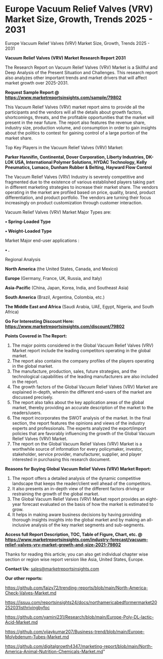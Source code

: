 # Europe Vacuum Relief Valves (VRV) Market Size, Growth, Trends 2025 - 2031
Europe Vacuum Relief Valves (VRV) Market Size, Growth, Trends 2025 - 2031

<strong>Vacuum Relief Valves (VRV) Market Research Report 2031</strong>

The Research Report on Vacuum Relief Valves (VRV) Market is a Skillful and Deep Analysis of the Present Situation and Challenges. This research report also analyzes other important trends and market drivers that will affect market growth over 2025-2031.

<strong>Request Sample Report @ <a href=https://www.marketreportsinsights.com/sample/79802>https://www.marketreportsinsights.com/sample/79802</a></strong>

This Vacuum Relief Valves (VRV) market report aims to provide all the participants and the vendors will all the details about growth factors, shortcomings, threats, and the profitable opportunities that the market will present in the near future. The report also features the revenue share, industry size, production volume, and consumption in order to gain insights about the politics to contest for gaining control of a large portion of the market share.

Top Key Players in the Vacuum Relief Valves (VRV) Market:

<strong>Parker Hannifin, Continental, Dover Corporation, Liberty Industries, DK-LOK USA, International Polymer Solutions, HYDAC Technology, Kelly Pneumatics, Lumaco, Dunham Rubber & Belting, Hayward Flow Control</strong>

The Vacuum Relief Valves (VRV) Industry is severely competitive and fragmented due to the existence of various established players taking part in different marketing strategies to increase their market share. The vendors operating in the market are profiled based on price, quality, brand, product differentiation, and product portfolio. The vendors are turning their focus increasingly on product customization through customer interaction.

Vacuum Relief Valves (VRV) Market Major Types are:

<strong>• Spring-Loaded Type

• Weight-Loaded Type</strong>

Market Major end-user applications :

<strong>• .</strong>

Regional Analysis

</u><strong><b>North America</b></strong> (the United States, Canada, and Mexico)

<strong><b>Europe </b></strong>(Germany, France, UK, Russia, and Italy)

<strong><b>Asia-Pacific</b></strong> (China, Japan, Korea, India, and Southeast Asia)

<strong><b>South America</b></strong> (Brazil, Argentina, Colombia, etc.)

<strong><b>The Middle East and Africa</b></strong> (Saudi Arabia, UAE, Egypt, Nigeria, and South Africa)

<strong>Go For Interesting Discount Here: <a href=https://www.marketreportsinsights.com/discount/79802>https://www.marketreportsinsights.com/discount/79802</a></strong>

<strong>Points Covered in The Report:</strong>
<ol>
  <li>The major points considered in the Global Vacuum Relief Valves (VRV) Market report include the leading competitors operating in the global market.</li>
  <li>The report also contains the company profiles of the players operating in the global market.</li>
  <li>The manufacture, production, sales, future strategies, and the technological capabilities of the leading manufacturers are also included in the report.</li>
  <li>The growth factors of the Global Vacuum Relief Valves (VRV) Market are explained in-depth, wherein the different end-users of the market are discussed precisely.</li>
  <li>The report also talks about the key application areas of the global market, thereby providing an accurate description of the market to the readers/users.</li>
  <li>The report incorporates the SWOT analysis of the market. In the final section, the report features the opinions and views of the industry experts and professionals. The experts analyzed the export/import policies that are favorably influencing the growth of the Global Vacuum Relief Valves (VRV) Market.</li>
  <li>The report on the Global Vacuum Relief Valves (VRV) Market is a worthwhile source of information for every policymaker, investor, stakeholder, service provider, manufacturer, supplier, and player interested in purchasing this research document.</li>
</ol>
<strong>Reasons for Buying Global Vacuum Relief Valves (VRV) Market Report:</strong>

<ol>
  <li>The report offers a detailed analysis of the dynamic competitive landscape that keeps the reader/client well ahead of the competitors.</li>
  <li>It also presents an in-depth view of the different factors driving or restraining the growth of the global market.</li>
  <li>The Global Vacuum Relief Valves (VRV) Market report provides an eight-year forecast evaluated on the basis of how the market is estimated to grow.</li>
  <li>It helps in making aware business decisions by having providing thorough insights insights into the global market and by making an all-inclusive analysis of the key market segments and sub-segments.</li>
</ol>
<strong>Access full Report Description, TOC, Table of Figure, Chart, etc. @ <a href=https://www.marketreportsinsights.com/industry-forecast/vacuum-relief-valves-vrv-market-growth-and-size-2021-79802>https://www.marketreportsinsights.com/industry-forecast/vacuum-relief-valves-vrv-market-growth-and-size-2021-79802</a></strong>


Thanks for reading this article; you can also get individual chapter wise section or region wise report version like Asia, United States, Europe.

<strong>Contact Us:</strong>
sales@marketreportsinsights.com

<strong>Our other reports:</strong>

<a href=https://github.com/faizy72/trending-reports/blob/main/North-America-Check-Valves-Market.md>https://github.com/faizy72/trending-reports/blob/main/North-America-Check-Valves-Market.md</a>

<a href=https://issuu.com/reportsinsights24/docs/northamericabedformermarket20252031isthrivingbyfoc>https://issuu.com/reportsinsights24/docs/northamericabedformermarket20252031isthrivingbyfoc</a>

<a href=https://github.com/yamini231/Research/blob/main/Europe-Poly-DL-lactic-Acid-Market.md>https://github.com/yamini231/Research/blob/main/Europe-Poly-DL-lactic-Acid-Market.md</a>

<a href=https://github.com/vijaykumar207/Business-trend/blob/main/Europe-Molybdenum-Tubes-Market.md>https://github.com/vijaykumar207/Business-trend/blob/main/Europe-Molybdenum-Tubes-Market.md</a>

<a href=https://github.com/digitalgrowth4347/marketing-report/blob/main/North-America-Animal-Nutrition-Chemicals-Market.md>https://github.com/digitalgrowth4347/marketing-report/blob/main/North-America-Animal-Nutrition-Chemicals-Market.md</a>"
